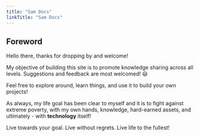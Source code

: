 ```yaml
---
title: "Sam Docs"
linkTitle: "Sam Docs"
---
```


## Foreword

Hello there, thanks for dropping by and welcome!

My objective of building this site is to promote knowledge sharing across all levels. Suggestions and feedback are most welcomed! 😃

Feel free to explore around, learn things, and use it to build your own projects!

As always, my life goal has been clear to myself and it is to fight against extreme poverty, with my own hands, knowledge, hard-earned assets, and ultimately - with **technology** itself!

Live towards your goal. Live without regrets. Live life to the fullest!